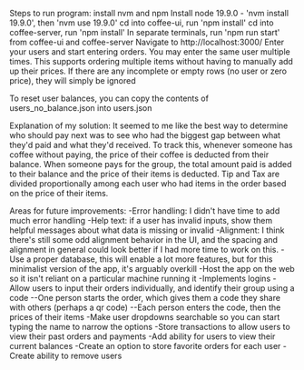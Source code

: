 Steps to run program:
install nvm and npm
Install node 19.9.0 - 'nvm install 19.9.0', then 'nvm use 19.9.0'
cd into coffee-ui, run 'npm install'
cd into coffee-server, run 'npm install'
In separate terminals, run 'npm run start' from coffee-ui and coffee-server
Navigate to http://localhost:3000/
Enter your users and start entering orders. 
You may enter the same user multiple times.
This supports ordering multiple items without having to manually add up their prices.
If there are any incomplete or empty rows (no user or zero price), they will simply be ignored

To reset user balances, you can copy the contents of users_no_balance.json into users.json

Explanation of my solution:
It seemed to me like the best way to determine who should pay next was to see who had the biggest gap between what they'd paid and what they'd received.
To track this, whenever someone has coffee without paying, the price of their coffee is deducted from their balance.
When someone pays for the group, the total amount paid is added to their balance and the price of their items is deducted.
Tip and Tax are divided proportionally among each user who had items in the order based on the price of their items.


Areas for future improvements:
-Error handling: I didn't have time to add much error handling
-Help text: if a user has invalid inputs, show them helpful messages about what data is missing or invalid
-Alignment: I think there's still some odd alignment behavior in the UI, and the spacing and alignment in general could look better if I had more time to work on this.
-Use a proper database, this will enable a lot more features, but for this minimalist version of the app, it's arguably overkill
-Host the app on the web so it isn't reliant on a particular machine running it
-Implements logins
-Allow users to input their orders individually, and identify their group using a code
--One person starts the order, which gives them a code they share with others (perhaps a qr code)
--Each person enters the code, then the prices of their items
-Make user dropdowns searchable so you can start typing the name to narrow the options
-Store transactions to allow users to view their past orders and payments
-Add ability for users to view their current balances
-Create an option to store favorite orders for each user
-Create ability to remove users
